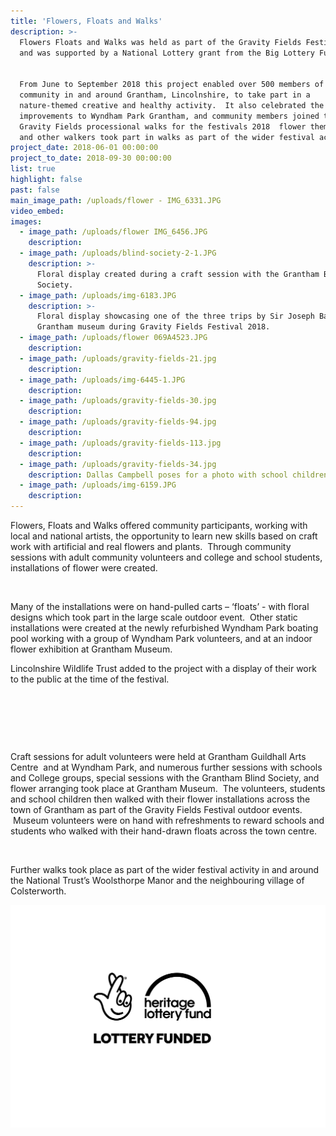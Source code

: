 ```yaml
---
title: 'Flowers, Floats and Walks'
description: >-
  Flowers Floats and Walks was held as part of the Gravity Fields Festival 2018
  and was supported by a National Lottery grant from the Big Lottery Fund. 


  From June to September 2018 this project enabled over 500 members of the
  community in and around Grantham, Lincolnshire, to take part in a
  nature-themed creative and healthy activity.  It also celebrated the new
  improvements to Wyndham Park Grantham, and community members joined the
  Gravity Fields processional walks for the festivals 2018  flower themed event,
  and other walkers took part in walks as part of the wider festival activity.
project_date: 2018-06-01 00:00:00
project_to_date: 2018-09-30 00:00:00
list: true
highlight: false
past: false
main_image_path: /uploads/flower - IMG_6331.JPG
video_embed:
images:
  - image_path: /uploads/flower IMG_6456.JPG
    description:
  - image_path: /uploads/blind-society-2-1.JPG
    description: >-
      Floral display created during a craft session with the Grantham Blind
      Society.
  - image_path: /uploads/img-6183.JPG
    description: >-
      Floral display showcasing one of the three trips by Sir Joseph Banks at
      Grantham museum during Gravity Fields Festival 2018.
  - image_path: /uploads/flower 069A4523.JPG
    description:
  - image_path: /uploads/gravity-fields-21.jpg
    description:
  - image_path: /uploads/img-6445-1.JPG
    description:
  - image_path: /uploads/gravity-fields-30.jpg
    description:
  - image_path: /uploads/gravity-fields-94.jpg
    description:
  - image_path: /uploads/gravity-fields-113.jpg
    description:
  - image_path: /uploads/gravity-fields-34.jpg
    description: Dallas Campbell poses for a photo with school children and their float.
  - image_path: /uploads/img-6159.JPG
    description:
---
```


Flowers, Floats and Walks offered community participants, working with local and national artists, the opportunity to learn new skills based on craft work with artificial and real flowers and plants.&nbsp; Through community sessions with adult community volunteers and college and school students, installations of flower were created.&nbsp;

&nbsp;

Many of the installations were on hand-pulled carts – ‘floats’ - with floral designs which took part in the large scale outdoor event.&nbsp; Other static installations were created at the newly refurbished Wyndham Park boating pool working with a group of Wyndham Park volunteers, and at an indoor flower exhibition at Grantham Museum.

Lincolnshire Wildlife Trust added to the project with a display of their work to the public at the time of the festival.

&nbsp;

&nbsp;

&nbsp;

Craft sessions for adult volunteers were held at Grantham Guildhall Arts Centre &nbsp;and at Wyndham Park, and numerous further sessions with schools and College groups, special sessions with the Grantham Blind Society, and flower arranging took place at Grantham Museum.&nbsp; The volunteers, students and school children then walked with their flower installations across the town of Grantham as part of the Gravity Fields Festival outdoor events. &nbsp;Museum volunteers were on hand with refreshments to reward schools and students who walked with their hand-drawn floats across the town centre.

&nbsp;

Further walks took place as part of the wider festival activity in and around the National Trust’s Woolsthorpe Manor and the neighbouring village of Colsterworth.

![](/uploads/english-compact-cmyk-2.jpg)